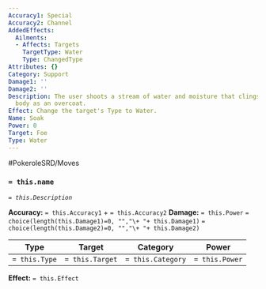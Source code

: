 ```yaml
---
Accuracy1: Special
Accuracy2: Channel
AddedEffects:
  Ailments:
  - Affects: Targets
    TargetType: Water
    Type: ChangedType
Attributes: {}
Category: Support
Damage1: ''
Damage2: ''
Description: The user shoots a stream of water and moisture that clings to the foe's
  body as an overcoat.
Effect: Change the target's Type to Water.
Name: Soak
Power: 0
Target: Foe
Type: Water
---
```


#PokeroleSRD/Moves

### `= this.name` 
*`= this.Description`*

**Accuracy:** `= this.Accuracy1` + `= this.Accuracy2`
**Damage:** `= this.Power` `= choice(length(this.Damage1)=0, "","\+ "+ this.Damage1)` `= choice(length(this.Damage2)=0, "","\+ "+ this.Damage2)`

| Type          | Target          | Category          | Power          |
| ------------- | --------------- | ----------------  | -------------- |
| `= this.Type` | `= this.Target` | `= this.Category` | `= this.Power` | 

**Effect:** `= this.Effect`
